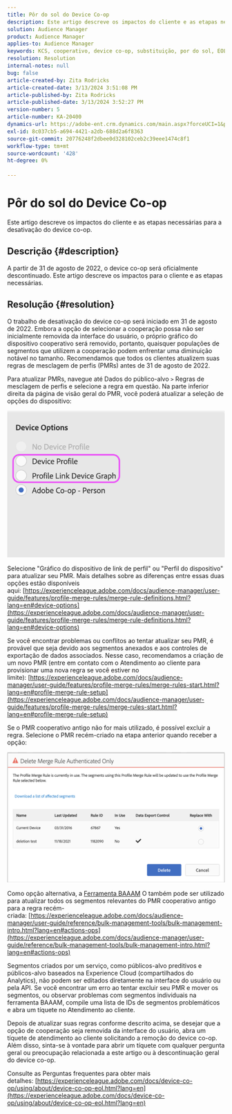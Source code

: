 ```yaml
---
title: Pôr do sol do Device Co-op
description: Este artigo descreve os impactos do cliente e as etapas necessárias para a descontinuação do device co-op
solution: Audience Manager
product: Audience Manager
applies-to: Audience Manager
keywords: KCS, cooperativo, device co-op, substituição, por do sol, EOL, fim da vida útil, PMR, regra de mesclagem de perfis, compilação de dispositivos, perfil do dispositivo
resolution: Resolution
internal-notes: null
bug: false
article-created-by: Zita Rodricks
article-created-date: 3/13/2024 3:51:08 PM
article-published-by: Zita Rodricks
article-published-date: 3/13/2024 3:52:27 PM
version-number: 5
article-number: KA-20400
dynamics-url: https://adobe-ent.crm.dynamics.com/main.aspx?forceUCI=1&pagetype=entityrecord&etn=knowledgearticle&id=2cecc87b-51e1-ee11-904d-6045bd0065b6
exl-id: 8c037cb5-a694-4421-a2db-688d2a6f8363
source-git-commit: 20776248f2dbee0d328102ceb2c39eee1474c8f1
workflow-type: tm+mt
source-wordcount: '428'
ht-degree: 0%

---
```


# Pôr do sol do Device Co-op


Este artigo descreve os impactos do cliente e as etapas necessárias para a desativação do device co-op.

## Descrição {#description}

A partir de 31 de agosto de 2022, o device co-op será oficialmente descontinuado. Este artigo descreve os impactos para o cliente e as etapas necessárias. 

## Resolução {#resolution}


O trabalho de desativação do device co-op será iniciado em 31 de agosto de 2022. Embora a opção de selecionar a cooperação possa não ser inicialmente removida da interface do usuário, o próprio gráfico do dispositivo cooperativo será removido, portanto, quaisquer populações de segmentos que utilizem a cooperação podem enfrentar uma diminuição notável no tamanho. Recomendamos que todos os clientes atualizem suas regras de mesclagem de perfis (PMRs) antes de 31 de agosto de 2022.

Para atualizar PMRs, navegue até Dados do público-alvo `>`  Regras de mesclagem de perfis e selecione a regra em questão. Na parte inferior direita da página de visão geral do PMR, você poderá atualizar a seleção de opções do dispositivo:

![](assets/29cf3d52-d61f-ed11-b83e-0022480868ff.png)

Selecione &quot;Gráfico do dispositivo de link de perfil&quot; ou &quot;Perfil do dispositivo&quot; para atualizar seu PMR. Mais detalhes sobre as diferenças entre essas duas opções estão disponíveis aqui: [https://experienceleague.adobe.com/docs/audience-manager/user-guide/features/profile-merge-rules/merge-rule-definitions.html?lang=en#device-options](https://experienceleague.adobe.com/docs/audience-manager/user-guide/features/profile-merge-rules/merge-rule-definitions.html?lang=en#device-options)

Se você encontrar problemas ou conflitos ao tentar atualizar seu PMR, é provável que seja devido aos segmentos anexados e aos controles de exportação de dados associados. Nesse caso, recomendamos a criação de um novo PMR (entre em contato com o Atendimento ao cliente para provisionar uma nova regra se você estiver no limite): [https://experienceleague.adobe.com/docs/audience-manager/user-guide/features/profile-merge-rules/merge-rules-start.html?lang=en#profile-merge-rule-setup](https://experienceleague.adobe.com/docs/audience-manager/user-guide/features/profile-merge-rules/merge-rules-start.html?lang=en#profile-merge-rule-setup)

Se o PMR cooperativo antigo não for mais utilizado, é possível excluir a regra. Selecione o PMR recém-criado na etapa anterior quando receber a opção:

![](assets/82d7968f-9950-ed11-bba2-0022480868ff.png)

Como opção alternativa, a [Ferramenta BAAAM](https://experienceleague.adobe.com/docs/audience-manager/user-guide/reference/bulk-management-tools/bulk-management-intro.html?lang=en) O também pode ser utilizado para atualizar todos os segmentos relevantes do PMR cooperativo antigo para a regra recém-criada: [https://experienceleague.adobe.com/docs/audience-manager/user-guide/reference/bulk-management-tools/bulk-management-intro.html?lang=en#actions-ops](https://experienceleague.adobe.com/docs/audience-manager/user-guide/reference/bulk-management-tools/bulk-management-intro.html?lang=en#actions-ops)

Segmentos criados por um serviço, como públicos-alvo preditivos e públicos-alvo baseados na Experience Cloud (compartilhados do Analytics), não podem ser editados diretamente na interface do usuário ou pela API. Se você encontrar um erro ao tentar excluir seu PMR e mover os segmentos, ou observar problemas com segmentos individuais na ferramenta BAAAM, compile uma lista de IDs de segmentos problemáticos e abra um tíquete no Atendimento ao cliente. 

Depois de atualizar suas regras conforme descrito acima, se desejar que a opção de cooperação seja removida da interface do usuário, abra um tíquete de atendimento ao cliente solicitando a remoção do device co-op. Além disso, sinta-se à vontade para abrir um tíquete com qualquer pergunta geral ou preocupação relacionada a este artigo ou à descontinuação geral do device co-op.

Consulte as Perguntas frequentes para obter mais detalhes: [https://experienceleague.adobe.com/docs/device-co-op/using/about/device-co-op-eol.html?lang=en](https://experienceleague.adobe.com/docs/device-co-op/using/about/device-co-op-eol.html?lang=en)
